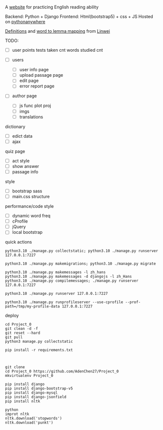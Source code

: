 A [website](https://adenchen27.pythonanywhere.com/index/) for practicing English reading ability

Backend: Python + Django
Frontend: Html(bootstrap5) + css + JS
Hosted on [pythonanywhere](https://www.pythonanywhere.com/)

[Definitions](https://github.com/skywind3000/ECDICT) and [word to lemma mapping](https://github.com/skywind3000/lemma.en) from [Linwei](https://github.com/skywind3000)



TODO:
- [ ] user points
    tests taken cnt
    words studied cnt

- [ ] users
    - [ ] user info page
    - [ ] upload passage page
    - [ ] edit page
    - [ ] error report page

- [ ] author page
    - [ ] js func plot proj
    - [ ] imgs
    - [ ] translations

dictionary
- [ ] edict data
- [ ] ajax

quiz page
- [ ] act style
- [ ] show answer
- [ ] passage info

style
- [ ] bootstrap sass
- [ ] main.css structure

performance/code style
- [ ] dynamic word freq
- [ ] cProfile
- [ ] jQuery
- [ ] local bootstrap

quick actions
```
python3.10 ./manage.py collectstatic; python3.10 ./manage.py runserver 127.0.0.1:7227

python3.10 ./manage.py makemigrations; python3.10 ./manage.py migrate

python3.10 ./manage.py makemessages -l zh_hans
python3.10 ./manage.py makemessages -d djangojs -l zh_Hans
python3.10 ./manage.py compilemessages; ./manage.py runserver 127.0.0.1:7227

python3.10 ./manage.py runserver 127.0.0.1:7227

python3.10 ./manage.py runprofileserver --use-cprofile --prof-path=/tmp/my-profile-data 127.0.0.1:7227

```

deploy
```
cd Project_0
git clean -d -f
git reset --hard
git pull
python3 manage.py collectstatic

pip install -r requirements.txt



git clone 
cd Project_0 https://github.com/AdenChen27/Project_0
mkvirtualenv Project_0

pip install django
pip install django-bootstrap-v5
pip install django-mysql
pip install django-jsonfield
pip install nltk

python
improt nltk
nltk.download('stopwords')
nltk.download('punkt')
```



